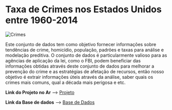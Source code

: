 # Taxa de Crimes nos Estados Unidos entre 1960-2014
![Crimes](https://sy21-22sem1.pamma.edu.ph/pluginfile.php/28824/course/overviewfiles/crime-scene.gif)

Este conjunto de dados tem como objetivo fornecer informações sobre tendências de crime, homicídio, população, padrões e taxas para análise e modelação preditiva. O conjunto de dados é particularmente valioso para as agências de aplicação da lei, como o FBI, podem beneficiar das informações obtidas através deste conjunto de dados para melhorar a prevenção do crime e as estratégias de afetação de recursos, então nosso objetivo é extrair informações úteis através da análise, saber quais os crimes mais comuns, qual a década mais perigosa e etc.

**Link do Projeto no Ar** --> [Projeto](https://rpubs.com/WesleyXD/Relatorio_Final)

**Link da Base de dados** –> [Base de Dados](https://www.kaggle.com/datasets/mahmoudshogaa/us-crime-rates-1960-2014/data)





